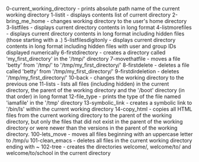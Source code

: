 0-current_working_directory - prints absolute path name of the current working directory
1-listit - displays contents list of current directory
2-bring_me_home - changes working directory to the user's home directory
3-listfiles - displays current directory contents in long format
4-listmorefiles - displays current directory contents in long format including hidden files (those starting with a .)
5-listfilesdigitonly - displays current directory contents in long format including hidden files with user and group IDs displayed numerically
6-firstdirectory - creates a directory called 'my_first_directory' in the '/tmp/' directory
7-movethatfile - moves a file 'betty' from '/tmp/' to '/tmp/my_first_directory/'
8-firstdelete - deletes a file called 'betty' from '/tmp/my_first_directory/'
9-firstdirdeletion - deletes '/tmp/my_first_directory/'
10-back - changes the working directory to the previous one
11-lists - lists all files (including hidden) in the current directory, the parent of the working directory and the '/boot' directory (in that order) in long format
12-file_type - prints the type of the file named 'iamafile' in the '/tmp' directory
13-symbolic_link - creates a symbolic link to '/bin/ls' within the current working directory
14-copy_html - copies all HTML files from the current working directory to the parent of the working directory, but only the files that did not exist in the parent of the working directory or were newer than the versions in the parent of the working directory.
100-lets_move - moves all files beginning with an uppercase letter to /tmp/u
101-clean_emacs - deletes all files in the current working directory ending with ~
102-tree - creates the directories welcome/, welcome/to/ and welcome/to/school in the current directory
